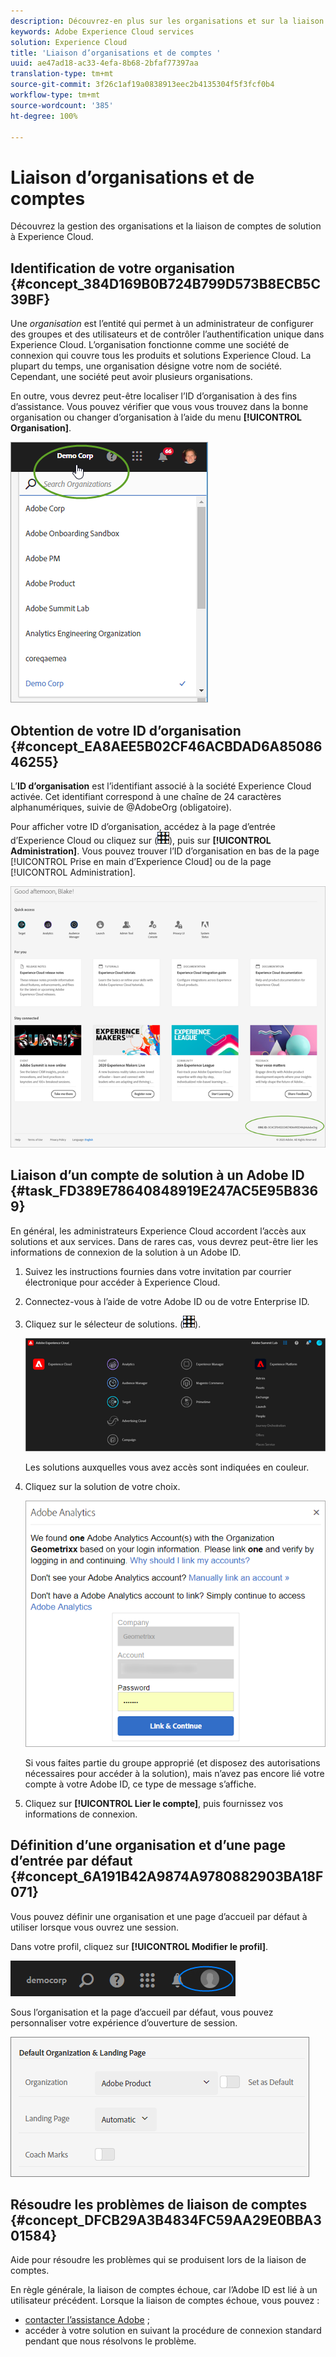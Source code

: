```yaml
---
description: Découvrez-en plus sur les organisations et sur la liaison de comptes de solution à Experience Cloud.
keywords: Adobe Experience Cloud services
solution: Experience Cloud
title: 'Liaison d’organisations et de comptes '
uuid: ae47ad18-ac33-4efa-8b68-2bfaf77397aa
translation-type: tm+mt
source-git-commit: 3f26c1af19a0838913eec2b4135304f5f3fcf0b4
workflow-type: tm+mt
source-wordcount: '385'
ht-degree: 100%

---
```



# Liaison d’organisations et de comptes

Découvrez la gestion des organisations et la liaison de comptes de solution à Experience Cloud.

## Identification de votre organisation {#concept_384D169B0B724B799D573B8ECB5C39BF}

Une *organisation* est l’entité qui permet à un administrateur de configurer des groupes et des utilisateurs et de contrôler l’authentification unique dans Experience Cloud. L’organisation fonctionne comme une société de connexion qui couvre tous les produits et solutions Experience Cloud. La plupart du temps, une organisation désigne votre nom de société. Cependant, une société peut avoir plusieurs organisations.

En outre, vous devrez peut-être localiser l’ID d’organisation à des fins d’assistance. Vous pouvez vérifier que vous vous trouvez dans la bonne organisation ou changer d’organisation à l’aide du menu **[!UICONTROL Organisation]**.

![Résultat de l’étape](assets/organization-switch.png)

## Obtention de votre ID d’organisation {#concept_EA8AEE5B02CF46ACBDAD6A8508646255}

L’**ID d’organisation** est l’identifiant associé à la société Experience Cloud activée. Cet identifiant correspond à une chaîne de 24 caractères alphanumériques, suivie de @AdobeOrg (obligatoire).

Pour afficher votre ID d’organisation, accédez à la page d’entrée d’Experience Cloud ou cliquez sur (![](assets/menu-icon.png)), puis sur **[!UICONTROL Administration]**. Vous pouvez trouver l’ID d’organisation en bas de la page [!UICONTROL Prise en main d’Experience Cloud] ou de la page [!UICONTROL Administration].

![](assets/administration-page.png)

## Liaison d’un compte de solution à un Adobe ID {#task_FD389E78640848919E247AC5E95B8369}

En général, les administrateurs Experience Cloud accordent l’accès aux solutions et aux services. Dans de rares cas, vous devrez peut-être lier les informations de connexion de la solution à un Adobe ID.

1. Suivez les instructions fournies dans votre invitation par courrier électronique pour accéder à Experience Cloud.
1. Connectez-vous à l’aide de votre Adobe ID ou de votre Enterprise ID.
1. Cliquez sur le sélecteur de solutions. (![](assets/menu-icon.png)).

   ![](assets/solutions-active.png)

   Les solutions auxquelles vous avez accès sont indiquées en couleur.
1. Cliquez sur la solution de votre choix.

   ![](assets/analytics-link-accounts.png)

   Si vous faites partie du groupe approprié (et disposez des autorisations nécessaires pour accéder à la solution), mais n’avez pas encore lié votre compte à votre Adobe ID, ce type de message s’affiche.
1. Cliquez sur **[!UICONTROL Lier le compte]**, puis fournissez vos informations de connexion.

## Définition d’une organisation et d’une page d’entrée par défaut {#concept_6A191B42A9874A9780882903BA18F071}

Vous pouvez définir une organisation et une page d’accueil par défaut à utiliser lorsque vous ouvrez une session.

Dans votre profil, cliquez sur **[!UICONTROL Modifier le profil]**.

![](assets/edit-profile.png)

Sous l’organisation et la page d’accueil par défaut, vous pouvez personnaliser votre expérience d’ouverture de session.

![](assets/default-organization.png)

## Résoudre les problèmes de liaison de comptes {#concept_DFCB29A3B4834FC59AA29E0BBA301584}

Aide pour résoudre les problèmes qui se produisent lors de la liaison de comptes.

En règle générale, la liaison de comptes échoue, car l’Adobe ID est lié à un utilisateur précédent. Lorsque la liaison de comptes échoue, vous pouvez :

* [contacter l’assistance Adobe](https://helpx.adobe.com/fr/marketing-cloud/contact-support.html) ;
* accéder à votre solution en suivant la procédure de connexion standard pendant que nous résolvons le problème.
